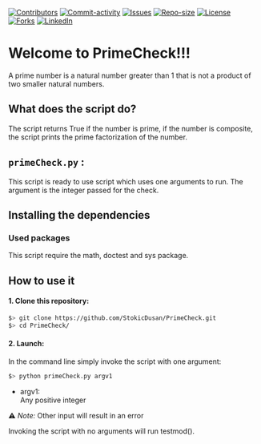 [![Contributors][contributors-shield]][contributors-url]
[![Commit-activity][commit-activity-shield]][commit-activity-url]
[![Issues][issues-shield]][issues-url]
[![Repo-size][repo-size-shield]][repo-size-url]
[![License][license-shield]][license-url]  
[![Forks][forks-shield]][forks-url]
[![LinkedIn][linkedin-shield]][linkedin-url]

# Welcome to PrimeCheck!!!

A prime number is a natural number greater than 1 that is not a product of two smaller natural numbers.

## What does the script do?
The script returns True if the number is prime, if the number is composite, the script prints the prime factorization of the number.

## `primeCheck.py` :
This script is ready to use script which uses one arguments to run. The argument is the integer passed for the check.

## Installing the dependencies

### Used packages
This script require the math, doctest and sys package.

## How to use it
#### 1. Clone this repository:
```zsh
$> git clone https://github.com/StokicDusan/PrimeCheck.git
$> cd PrimeCheck/
```
#### 2. Launch:
In the command line simply invoke the script with one argument:
```zsh
$> python primeCheck.py argv1
```
* argv1:  
Any positive integer  

:warning: *Note:* Other input will result in an error

Invoking the script with no arguments will run testmod().

[contributors-shield]: https://img.shields.io/github/contributors/StokicDusan/PrimeCheck
[contributors-url]: https://github.com/StokicDusan/PrimeCheck/graphs/contributors
[forks-shield]: https://img.shields.io/github/forks/StokicDusan/PrimeCheck?style=social
[forks-url]: https://github.com/StokicDusan/PrimeCheck/network/members
[issues-shield]: https://img.shields.io/github/issues/StokicDusan/PrimeCheck
[issues-url]: https://github.com/StokicDusan/PrimeCheck/issues
[commit-activity-shield]: https://img.shields.io/github/last-commit/StokicDusan/PrimeCheck
[commit-activity-url]: https://github.com/StokicDusan/PrimeCheck/graphs/commit-activity
[license-url]: https://github.com/StokicDusan/PrimeCheck/blob/main/LICENSE
[license-shield]: https://img.shields.io/github/license/StokicDusan/PrimeCheck
[repo-size-shield]: https://img.shields.io/github/repo-size/StokicDusan/PrimeCheck
[repo-size-url]: https://img.shields.io/github/repo-size/StokicDusan/PrimeCheck
[linkedin-shield]: https://img.shields.io/badge/LinkedIn-0077B5?style=plastice&logo=linkedin&logoColor=white
[linkedin-url]: https://linkedin.com/in/stokicdusan
